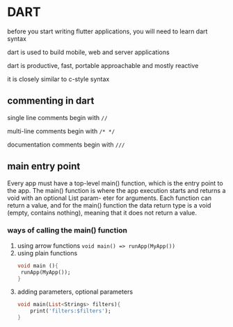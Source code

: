# DART

before you start writing flutter applications, you will need to learn dart syntax

dart is used to build mobile, web and server applications

dart is productive, fast, portable approachable and mostly reactive

it is closely similar to c-style syntax

## commenting in dart

single line comments begin with `//`

multi-line comments begin with `/* */`

documentation comments begin with `///`

## main entry point

Every app must have a top-level main() function, which is the entry point to the app. The main()
function is where the app execution starts and returns a void with an optional List<String> param-
eter for arguments. Each function can return a value, and for the main() function the data return
type is a void (empty, contains nothing), meaning that it does not return a value.

### ways of calling the main() function

1. using arrow functions
    `void main() => runApp(MyApp())`
2. using plain functions
   ```dart
   void main (){
    runApp(MyApp());
   }
   ```
3.  adding parameters, optional parameters
    ```dart
    void main(List<Strings> filters){
        print('filters:$filters');
    }
    ```

